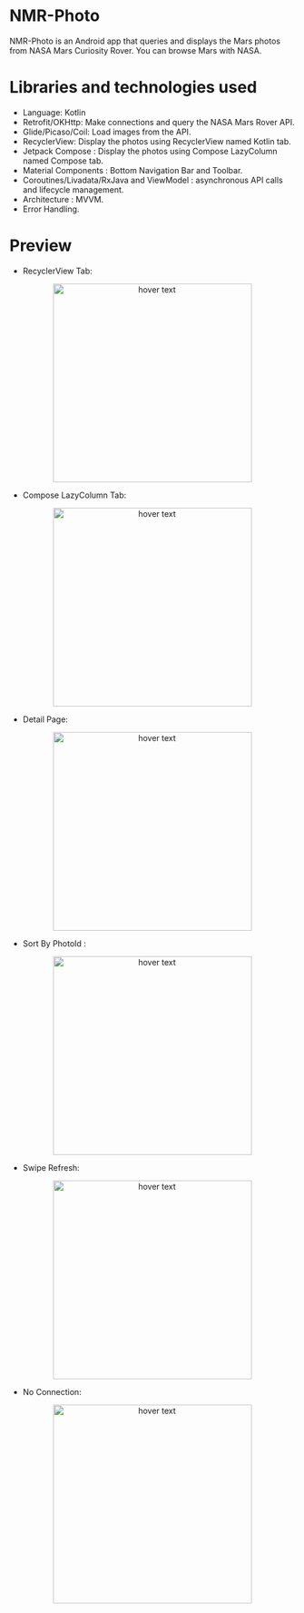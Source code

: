 # NMR-Photo
NMR-Photo is an Android app that queries and displays the Mars photos from NASA Mars Curiosity Rover. You can browse Mars with NASA.

# Libraries and technologies used
- Language: Kotlin
- Retrofit/OKHttp: Make connections and query the NASA Mars Rover API.
- Glide/Picaso/Coil: Load images from the API.
- RecyclerView: Display the photos using RecyclerView named Kotlin tab.
- Jetpack Compose : Display the photos using Compose LazyColumn named Compose tab.
- Material Components : Bottom Navigation Bar and Toolbar.
- Coroutines/Livadata/RxJava and ViewModel : asynchronous API calls and lifecycle management.
- Architecture : MVVM.
- Error Handling.

# Preview 
- RecyclerView Tab: 
<p align="center">
  <img src="https://github.com/joeyudongs/NMR-Photo/blob/master/screens/KotlinTab.png" width="350" title="hover text">
</p>

- Compose LazyColumn Tab:
<p align="center">
  <img src="https://github.com/joeyudongs/NMR-Photo/blob/master/screens/ComposeTab.png" width="350" title="hover text">
</p>

- Detail Page:
<p align="center">
  <img src="https://github.com/joeyudongs/NMR-Photo/blob/master/screens/DetailPage.png" width="350" title="hover text">
</p>

- Sort By PhotoId :
<p align="center">
  <img src="https://github.com/joeyudongs/NMR-Photo/blob/master/screens/SortByPhotoId.png" width="350" title="hover text">
</p>

- Swipe Refresh:
<p align="center">
  <img src="https://github.com/joeyudongs/NMR-Photo/blob/master/screens/SwipeRefresh.png" width="350" title="hover text">
</p>

- No Connection:
<p align="center">
  <img src="https://github.com/joeyudongs/NMR-Photo/blob/master/screens/NoConnection2.png" width="350" title="hover text">
</p>
